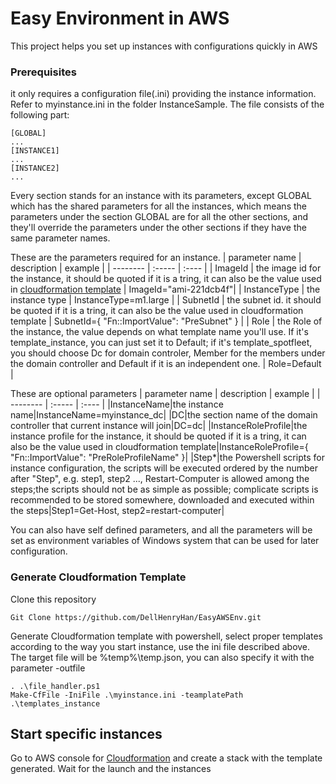 # Easy Environment in AWS

This project helps you set up instances with configurations quickly in AWS

### Prerequisites

it only requires a configuration file(.ini) providing the instance information. Refer to myinstance.ini in the folder InstanceSample. The file consists of the following part:

```
[GLOBAL]
...
[INSTANCE1]
...
[INSTANCE2]
...
```
Every section stands for an instance with its parameters, except GLOBAL which has the shared parameters for all the instances, which means the parameters under the section GLOBAL are for all the other sections, and they'll override the parameters under the other sections if they have the same parameter names.

These are the parameters required for an instance. 
| parameter name        | description   |  example  |
| --------   | :-----  | :----  |
| ImageId     | the image id for the instance, it should be quoted if it is a tring, it can also be the value used in [cloudformation template](http://docs.aws.amazon.com/zh_cn/AWSCloudFormation/latest/UserGuide/intrinsic-function-reference-importvalue.html)  |   ImageId="ami-221dcb4f"|
| InstanceType        |   the instance type   |   InstanceType=m1.large   |
| SubnetId        |   the subnet id. it should be quoted if it is a tring, it can also be the value used in cloudformation template   |   SubnetId={ "Fn::ImportValue": "PreSubnet" }   |
| Role       |    the Role of the instance, the value depends on what template name you'll use. If it's template_instance, you can just set it to Default; if it's template_spotfleet, you should choose Dc for domain controler, Member for the members under the domain controller and Default if it is an independent one.    |  Role=Default  |

These are optional parameters
| parameter name        | description   |  example  |
| --------   | :-----  | :----  |
|InstanceName|the instance name|InstanceName=myinstance_dc|
|DC|the section name of the domain controller that current instance will join|DC=dc|
|InstanceRoleProfile|the instance profile for the instance, it should be quoted if it is a tring, it can also be the value used in cloudformation template|InstanceRoleProfile={ "Fn::ImportValue": "PreRoleProfileName" }|
|Step*|the Powershell scripts for instance configuration, the scripts will be executed ordered by the number after "Step", e.g. step1, step2 ..., Restart-Computer is allowed among the steps;the scripts should not be as simple as possible; complicate scripts is recommended to be stored somewhere, downloaded and executed within the steps|Step1=Get-Host, step2=restart-computer|

You can also have self defined parameters, and all the parameters will be set as environment variables of Windows system that can be used for later configuration.
### Generate Cloudformation Template

Clone this repository

```
Git Clone https://github.com/DellHenryHan/EasyAWSEnv.git
```

Generate Cloudformation template with powershell, select proper templates according to the way you start instance, use the ini file described above. The target file will be %temp%\temp.json, you can also specify it with the parameter -outfile

```
. .\file_handler.ps1
Make-CfFile -IniFile .\myinstance.ini -teamplatePath .\templates_instance
```

## Start specific instances

Go to AWS console for [Cloudformation](https://console.aws.amazon.com/cloudformation) and create a stack with the template generated. Wait for the launch and the instances